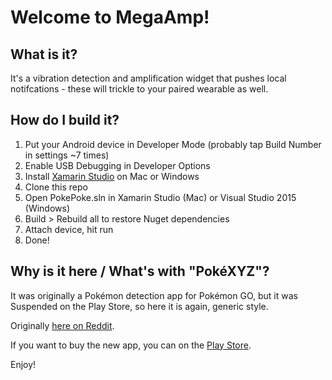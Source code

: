 # Welcome to MegaAmp!

## What is it?

It's a vibration detection and amplification widget that pushes local notifcations - these will trickle to your paired wearable as well.

## How do I build it?

1. Put your Android device in Developer Mode (probably tap Build Number in settings ~7 times)
2. Enable USB Debugging in Developer Options
3. Install [Xamarin Studio](https://www.xamarin.com/) on Mac or Windows
4. Clone this repo
5. Open PokePoke.sln in Xamarin Studio (Mac) or Visual Studio 2015 (Windows)
6. Build > Rebuild all to restore Nuget dependencies
7. Attach device, hit run
8. Done!

## Why is it here / What's with "PokéXYZ"?

It was originally a Pokémon detection app for Pokémon GO, but it was Suspended on the Play Store, so here it is again, generic style.

Originally [here on Reddit](https://www.reddit.com/r/pokemongo/comments/4taed4/i_skipped_sleep_and_countless_pidgeys_this_week/).

If you want to buy the new app, you can on the [Play Store](play.google.com/apps?id=me.joshoneal.megaamp).

Enjoy!